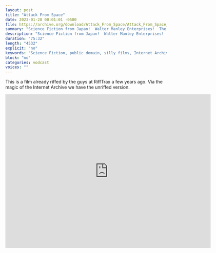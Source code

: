 ```yaml
---
layout: post
title: "Attack From Space"
date: 2023-01-28 00:01:01 -0500
file: https://archive.org/download/Attack_From_Space/Attack_From_Space_512kb.mp4
summary: "Science Fiction from Japan!  Walter Manley Enterprises!  The best that can be said is that this has been riffed by RiffTrax.  This is the unriffed version courtesy the Internet Archive."
description: "Science Fiction from Japan!  Walter Manley Enterprises!  The best that can be said is that this has been riffed by RiffTrax.  This is the unriffed version courtesy the Internet Archive."
duration: "75:32"
length: "4532"
explicit: "no" 
keywords: "Science Fiction, public domain, silly films, Internet Archive"
block: "no" 
categories: vodcast
voices: ""
---
```

This is a film already riffed by the guys at RiffTrax a few years ago.  Via the magic of the Internet Archive we have the unriffed version.

<iframe src="https://archive.org/embed/Attack_From_Space" width="640" height="480" frameborder="0" webkitallowfullscreen="true" mozallowfullscreen="true" allowfullscreen></iframe>

